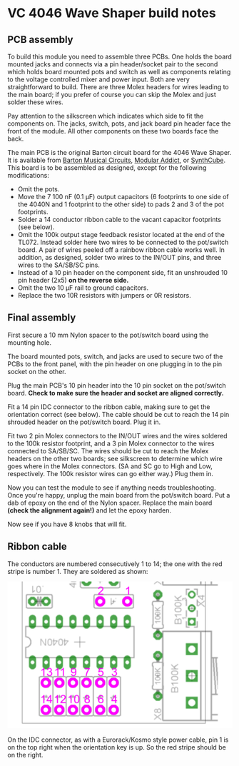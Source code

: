 # VC 4046 Wave Shaper build notes

## PCB assembly
To build this module you need to assemble three PCBs. One holds the board mounted jacks and connects via a pin header/socket pair to the second which holds board mounted pots and switch as well as components relating to the voltage controlled mixer and power input. Both are very straightforward to build. There are three Molex headers for wires leading to the main board; if you prefer of course you can skip the Molex and just solder these wires.

Pay attention to the silkscreen which indicates which side to fit the components on. The jacks, switch, pots, and jack board pin header face the front of the module. All other components on these two boards face the back.

The main PCB is the original Barton circuit board for the 4046 Wave Shaper. It is available from [Barton Musical Circuits](http://www.bartonmusicalcircuits.com), [Modular Addict](https://modularaddict.com), or [SynthCube](https://synthcube.com). This board is to be assembled as designed, except for the following modifications:

* Omit the pots.
* Move the 7 100 nF (0.1 µF) output capacitors (6 footprints to one side of the 4040N and 1 footprint to the other side) to pads 2 and 3 of the pot footprints.
* Solder a 14 conductor ribbon cable to the vacant capacitor footprints (see below).
* Omit the 100k output stage feedback resistor located at the end of the TL072. Instead solder here two wires to be connected to the pot/switch board. A pair of wires peeled off a rainbow ribbon cable works well. In addition, as designed, solder two wires to the IN/OUT pins, and three wires to the SA/SB/SC pins.
* Instead of a 10 pin header on the component side, fit an unshrouded 10 pin header (2x5) **on the reverse side.**
* Omit the two 10 µF rail to ground capacitors.
* Replace the two 10R resistors with jumpers or 0R resistors.

## Final assembly

First secure a 10 mm Nylon spacer to the pot/switch board using the mounting hole.

The board mounted pots, switch, and jacks are used to secure two of the PCBs to the front panel, with the pin header on one plugging in to the pin socket on the other. 

Plug the main PCB's 10 pin header into the 10 pin socket on the pot/switch board. **Check to make sure the header and socket are aligned correctly.** 

Fit a 14 pin IDC connector to the ribbon cable, making sure to get the orientation correct (see below). The cable should be cut to reach the 14 pin shrouded header on the pot/switch board. Plug it in.

Fit two 2 pin Molex connectors to the IN/OUT wires and the wires soldered to the 100k resistor footprint, and a 3 pin Molex connector to the wires connected to SA/SB/SC. The wires should be cut to reach the Molex headers on the other two boards; see silkscreen to determine which wire goes where in the Molex connectors. (SA and SC go to High and Low, respectively. The 100k resistor wires can go either way.) Plug them in.

Now you can test the module to see if anything needs troubleshooting. Once you're happy, unplug the main board from the pot/switch board. Put a dab of epoxy on the end of the Nylon spacer. Replace the main board **(check the alignment again!)** and let the epoxy harden. 

Now see if you have 8 knobs that will fit.

## Ribbon cable

The conductors are numbered consecutively 1 to 14; the one with the red stripe is number 1. They are soldered as shown:

![](../Images/ribbon_conn.png)

On the IDC connector, as with a Eurorack/Kosmo style power cable, pin 1 is on the top right when the orientation key is up. So the red stripe should be on the right.
